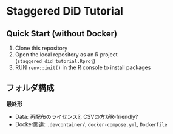 # Staggered DiD Tutorial

## Quick Start (without Docker)
1. Clone this repository
1. Open the local repository as an R project (`staggered_did_tutorial.Rproj`)
1. RUN `renv::init()` in the R console to install packages


## フォルダ構成

**最終形**





- Data: 再配布のライセンス?, CSVの方がR-friendly?
- Docker関連: `.devcontainer/`, `docker-compose.yml`, `Dockerfile`
